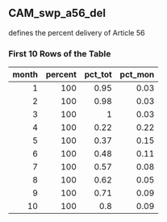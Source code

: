 ## CAM_swp_a56_del
defines the percent delivery of Article 56

### First 10 Rows of the Table
|   month |   percent |   pct_tot |   pct_mon |
|--------:|----------:|----------:|----------:|
|       1 |       100 |      0.95 |      0.03 |
|       2 |       100 |      0.98 |      0.03 |
|       3 |       100 |      1    |      0.03 |
|       4 |       100 |      0.22 |      0.22 |
|       5 |       100 |      0.37 |      0.15 |
|       6 |       100 |      0.48 |      0.11 |
|       7 |       100 |      0.57 |      0.08 |
|       8 |       100 |      0.62 |      0.05 |
|       9 |       100 |      0.71 |      0.09 |
|      10 |       100 |      0.8  |      0.09 |